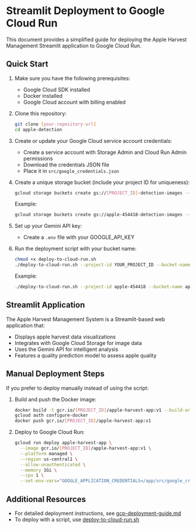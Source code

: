 # Streamlit Deployment to Google Cloud Run

This document provides a simplified guide for deploying the Apple Harvest Management Streamlit application to Google Cloud Run.

## Quick Start

1. Make sure you have the following prerequisites:
   - Google Cloud SDK installed
   - Docker installed
   - Google Cloud account with billing enabled

2. Clone this repository:
   ```bash
   git clone [your-repository-url]
   cd apple-detection
   ```

3. Create or update your Google Cloud service account credentials:
   - Create a service account with Storage Admin and Cloud Run Admin permissions
   - Download the credentials JSON file
   - Place it in `src/google_credentials.json`

4. Create a unique storage bucket (include your project ID for uniqueness):
   ```bash
   gcloud storage buckets create gs://[PROJECT_ID]-detection-images --location=us-central1
   ```
   
   Example:
   ```bash
   gcloud storage buckets create gs://apple-454418-detection-images --location=us-central1
   ```

5. Set up your Gemini API key:
   - Create a `.env` file with your GOOGLE_API_KEY

6. Run the deployment script with your bucket name:
   ```bash
   chmod +x deploy-to-cloud-run.sh
   ./deploy-to-cloud-run.sh --project-id YOUR_PROJECT_ID --bucket-name YOUR_BUCKET_NAME
   ```
   
   Example:
   ```bash
   ./deploy-to-cloud-run.sh --project-id apple-454418 --bucket-name apple-454418-detection-images
   ```

## Streamlit Application

The Apple Harvest Management System is a Streamlit-based web application that:
- Displays apple harvest data visualizations
- Integrates with Google Cloud Storage for image data
- Uses the Gemini API for intelligent analysis
- Features a quality prediction model to assess apple quality

## Manual Deployment Steps

If you prefer to deploy manually instead of using the script:

1. Build and push the Docker image:
   ```bash
   docker build -t gcr.io/[PROJECT_ID]/apple-harvest-app:v1 --build-arg BUCKET_NAME=[YOUR_BUCKET_NAME] .
   gcloud auth configure-docker
   docker push gcr.io/[PROJECT_ID]/apple-harvest-app:v1
   ```

2. Deploy to Google Cloud Run:
   ```bash
   gcloud run deploy apple-harvest-app \
     --image gcr.io/[PROJECT_ID]/apple-harvest-app:v1 \
     --platform managed \
     --region us-central1 \
     --allow-unauthenticated \
     --memory 1Gi \
     --cpu 1 \
     --set-env-vars="GOOGLE_APPLICATION_CREDENTIALS=/app/src/google_credentials.json,BUCKET_NAME=[YOUR_BUCKET_NAME]"
   ```

## Additional Resources

- For detailed deployment instructions, see [gcp-deployment-guide.md](gcp-deployment-guide.md)
- To deploy with a script, use [deploy-to-cloud-run.sh](deploy-to-cloud-run.sh) 